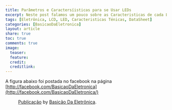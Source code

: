 ```yaml
---
title: Parâmetros e Caractersíisticas para se Usar LEDs
excerpt: Neste post falamos um pouco sobre as Caracteristicas de cada LED, são caracteristicas que determinam sua luminosidade e como usa-los sem danifica-los
tags: [Eletrônica, LCD, LED, Caracteristicas Ténicas, DataSheet]
categories: [BasicaoDaEletronica]
layout: article
share: true
toc: true
comments: true
image:
  teaser: 
  feature: 
  credit: 
  creditlink: 
---
```

A figura abaixo foi postada no facebook na página [http://facebook.com/BasicaoDaEletronica](http://facebook.com/BasicaoDaEletronica/) 

<figure><div id="fb-root"></div> <script>(function(d, s, id) { var js, fjs = d.getElementsByTagName(s)[0]; if (d.getElementById(id)) return; js = d.createElement(s); js.id = id; js.src = "//connect.facebook.net/pt_BR/all.js#xfbml=1"; fjs.parentNode.insertBefore(js, fjs); }(document, 'script', 'facebook-jssdk'));</script>
    <div class="fb-post" data-href="https://www.facebook.com/BasicaoDaEletronica/photos/a.680191472024976.1073741828.673591139351676/843427579034697/?type=1" data-width="466"><div class="fb-xfbml-parse-ignore"><a href="https://www.facebook.com/BasicaoDaEletronica/photos/a.680191472024976.1073741828.673591139351676/843427579034697/?type=1">Publicação</a> by <a href="https://www.facebook.com/BasicaoDaEletronica">Basicão Da Eletrônica</a>.</div></div>
<figure>

